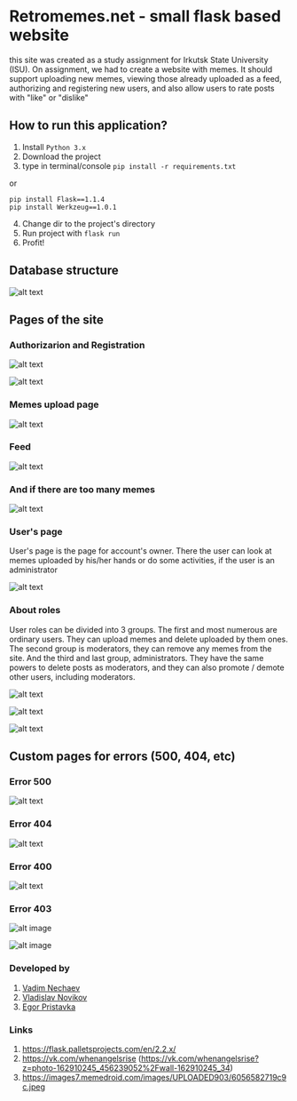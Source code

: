# Retromemes.net - small flask based website 

this site was created as a study assignment for Irkutsk State University (ISU). On assignment, we had to create a website with memes. It should support uploading new memes, viewing those already uploaded as a feed, authorizing and registering new users, and also allow users to rate posts with "like" or "dislike" 

## How to run this application?

1) Install ```Python 3.x```
2) Download the project
3) type in terminal/console  ```pip install -r requirements.txt``` 

or 

```
pip install Flask==1.1.4
pip install Werkzeug==1.0.1
```
4) Change dir to the project's directory 
5) Run project with ```flask run```
6) Profit!


## Database structure 

![alt text](https://github.com/mrglaster/flask-retromemes-app/blob/main/readme_images/db_info.jpg)


## Pages of the site

### Authorizarion and Registration 

![alt text](https://github.com/mrglaster/flask-retromemes-app/blob/main/readme_images/login.png)



![alt text](https://github.com/mrglaster/flask-retromemes-app/blob/main/readme_images/register.png)


### Memes upload page

![alt text](https://github.com/mrglaster/flask-retromemes-app/blob/main/readme_images/upload_meme.png)

### Feed

![alt text](https://github.com/mrglaster/flask-retromemes-app/blob/main/readme_images/feed.png)

### And if there are too many memes

![alt text](https://github.com/mrglaster/flask-retromemes-app/blob/main/readme_images/too_many_memes.png)

### User's page

User's page is the page for account's owner. There the user can look at memes uploaded by his/her hands or do some activities, if the user is an administrator

![alt text](https://github.com/mrglaster/flask-retromemes-app/blob/main/readme_images/users_page.png)

### About roles

User roles can be divided into 3 groups. The first and most numerous are ordinary users. They can upload memes and delete uploaded by them ones. The second group is moderators, they can remove any memes from the site. And the third and last group, administrators. They have the same powers to delete posts as moderators, and they can also promote / demote other users, including moderators.

![alt text](https://github.com/mrglaster/flask-retromemes-app/blob/main/readme_images/default_user.png)

![alt text](https://github.com/mrglaster/flask-retromemes-app/blob/main/readme_images/just_moder.png)

![alt text](https://github.com/mrglaster/flask-retromemes-app/blob/main/readme_images/admin.png)


## Custom pages for errors (500, 404, etc)

### Error 500

![alt text](https://github.com/mrglaster/flask-retromemes-app/blob/main/static/images/error_images/500-image.png)

### Error 404 

![alt text](https://github.com/mrglaster/flask-retromemes-app/blob/main/static/images/error_images/404-image.png)

### Error 400 

![alt text](https://github.com/mrglaster/flask-retromemes-app/blob/main/static/images/error_images/400-image.png)

### Error 403

![alt image](https://github.com/mrglaster/flask-retromemes-app/blob/main/static/images/error_images/notadmin-image.png)

![alt image](https://github.com/mrglaster/flask-retromemes-app/blob/main/static/images/error_images/403-image.png)


### Developed by

1) [Vadim Nechaev](https://github.com/nech14)
2) [Vladislav Novikov](https://github.com/vladnov138)
3) [Egor Pristavka](https://github.com/mrglaster/)

### Links

1) https://flask.palletsprojects.com/en/2.2.x/
2) https://vk.com/whenangelsrise (https://vk.com/whenangelsrise?z=photo-162910245_456239052%2Fwall-162910245_34)
3) https://images7.memedroid.com/images/UPLOADED903/6056582719c9c.jpeg
